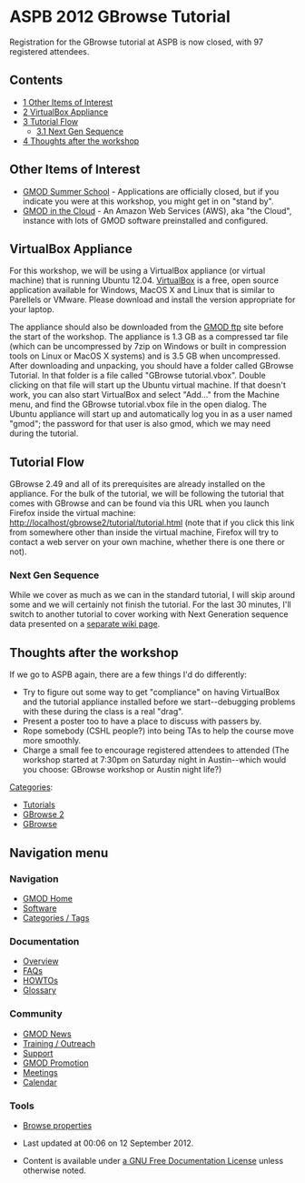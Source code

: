 



<span id="top"></span>




# <span dir="auto">ASPB 2012 GBrowse Tutorial</span>









Registration for the GBrowse tutorial at ASPB is now closed, with 97
registered attendees.


## Contents



- [<span class="tocnumber">1</span> <span class="toctext">Other Items of
  Interest</span>](#Other_Items_of_Interest)
- [<span class="tocnumber">2</span> <span class="toctext">VirtualBox
  Appliance</span>](#VirtualBox_Appliance)
- [<span class="tocnumber">3</span> <span class="toctext">Tutorial
  Flow</span>](#Tutorial_Flow)
  - [<span class="tocnumber">3.1</span> <span class="toctext">Next Gen
    Sequence</span>](#Next_Gen_Sequence)
- [<span class="tocnumber">4</span> <span class="toctext">Thoughts after
  the workshop</span>](#Thoughts_after_the_workshop)



## <span id="Other_Items_of_Interest" class="mw-headline">Other Items of Interest</span>

- [GMOD Summer
  School](2012_GMOD_Summer_School "2012 GMOD Summer School") -
  Applications are officially closed, but if you indicate you were at
  this workshop, you might get in on "stand by".
- [GMOD in the Cloud](Cloud.1 "Cloud") - An Amazon Web Services (AWS),
  aka "the Cloud", instance with lots of GMOD software preinstalled and
  configured.

## <span id="VirtualBox_Appliance" class="mw-headline">VirtualBox Appliance</span>

For this workshop, we will be using a VirtualBox appliance (or virtual
machine) that is running Ubuntu 12.04.
<a href="https://www.virtualbox.org/wiki/Downloads"
class="external text" rel="nofollow">VirtualBox</a> is a free, open
source application available for Windows, MacOS X and Linux that is
similar to Parellels or VMware. Please download and install the version
appropriate for your laptop.

The appliance should also be downloaded from the <a
href="ftp://ftp.gmod.org/pub/gmod/Courses/2012/ASPB/GBrowse_tutorial.tar.gz"
class="external text" rel="nofollow">GMOD ftp</a> site before the start
of the workshop. The appliance is 1.3 GB as a compressed tar file (which
can be uncompressed by 7zip on Windows or built in compression tools on
Linux or MacOS X systems) and is 3.5 GB when uncompressed. After
downloading and unpacking, you should have a folder called GBrowse
Tutorial. In that folder is a file called "GBrowse tutorial.vbox".
Double clicking on that file will start up the Ubuntu virtual machine.
If that doesn't work, you can also start VirtualBox and select "Add..."
from the Machine menu, and find the GBrowse tutorial.vbox file in the
open dialog. The Ubuntu appliance will start up and automatically log
you in as a user named "gmod"; the password for that user is also gmod,
which we may need during the tutorial.

## <span id="Tutorial_Flow" class="mw-headline">Tutorial Flow</span>

GBrowse 2.49 and all of its prerequisites are already installed on the
appliance. For the bulk of the tutorial, we will be following the
tutorial that comes with GBrowse and can be found via this URL when you
launch Firefox inside the virtual machine:
<a href="http://localhost/gbrowse2/tutorial/tutorial.html"
class="external free"
rel="nofollow">http://localhost/gbrowse2/tutorial/tutorial.html</a>
(note that if you click this link from somewhere other than inside the
virtual machine, Firefox will try to contact a web server on your own
machine, whether there is one there or not).

### <span id="Next_Gen_Sequence" class="mw-headline">Next Gen Sequence</span>

While we cover as much as we can in the standard tutorial, I will skip
around some and we will certainly not finish the tutorial. For the last
30 minutes, I'll switch to another tutorial to cover working with Next
Generation sequence data presented on a [separate wiki
page](GBrowse_Volvox_SAM_Tutorial "GBrowse Volvox SAM Tutorial").

## <span id="Thoughts_after_the_workshop" class="mw-headline">Thoughts after the workshop</span>

If we go to ASPB again, there are a few things I'd do differently:

- Try to figure out some way to get "compliance" on having VirtualBox
  and the tutorial appliance installed before we start--debugging
  problems with these during the class is a real "drag".
- Present a poster too to have a place to discuss with passers by.
- Rope somebody (CSHL people?) into being TAs to help the course move
  more smoothly.
- Charge a small fee to encourage registered attendees to attended (The
  workshop started at 7:30pm on Saturday night in Austin--which would
  you choose: GBrowse workshop or Austin night life?)




[Categories](Special%253ACategories "Special%253ACategories"):

- [Tutorials](Category%253ATutorials "Category%253ATutorials")
- [GBrowse 2](Category%253AGBrowse_2 "Category%253AGBrowse 2")
- [GBrowse](Category%253AGBrowse "Category%253AGBrowse")






## Navigation menu









### Navigation



- <span id="n-GMOD-Home">[GMOD Home](Main_Page)</span>
- <span id="n-Software">[Software](GMOD_Components)</span>
- <span id="n-Categories-.2F-Tags">[Categories /
  Tags](Categories)</span>




### Documentation



- <span id="n-Overview">[Overview](Overview)</span>
- <span id="n-FAQs">[FAQs](Category%253AFAQ)</span>
- <span id="n-HOWTOs">[HOWTOs](Category%253AHOWTO)</span>
- <span id="n-Glossary">[Glossary](Glossary)</span>




### Community



- <span id="n-GMOD-News">[GMOD News](GMOD_News)</span>
- <span id="n-Training-.2F-Outreach">[Training /
  Outreach](Training_and_Outreach)</span>
- <span id="n-Support">[Support](Support)</span>
- <span id="n-GMOD-Promotion">[GMOD Promotion](GMOD_Promotion)</span>
- <span id="n-Meetings">[Meetings](Meetings)</span>
- <span id="n-Calendar">[Calendar](Calendar)</span>




### Tools

- <span id="t-smwbrowselink"><a href="Special%253ABrowse/ASPB_2012_GBrowse_Tutorial"
  rel="smw-browse">Browse properties</a></span>



- <span id="footer-info-lastmod">Last updated at 00:06 on 12 September
  2012.</span>
<!-- - <span id="footer-info-viewcount">19,847 page views.</span> -->
- <span id="footer-info-copyright">Content is available under
  <a href="http://www.gnu.org/licenses/fdl-1.3.html" class="external"
  rel="nofollow">a GNU Free Documentation License</a> unless otherwise
  noted.</span>

<!-- -->



<!-- -->




